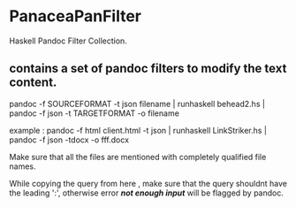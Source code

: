 # PanaceaPanFilter
Haskell Pandoc Filter Collection.


## contains a set of pandoc filters to modify the text content. 
   pandoc -f SOURCEFORMAT -t json filename | runhaskell behead2.hs |  pandoc -f json -t TARGETFORMAT -o filename
  
   example : pandoc -f html client.html  -t json | runhaskell LinkStriker.hs |   pandoc -f json -tdocx -o  fff.docx
   
   Make sure that  all the files are mentioned with completely qualified file names.
   
   While copying the query from here , make sure that  the query shouldnt have the leading ':', otherwise error ***not enough input***
   will be flagged by pandoc.
